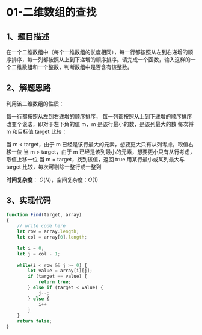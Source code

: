 # 01-二维数组的查找

## 1、题目描述

在一个二维数组中（每个一维数组的长度相同），每一行都按照从左到右递增的顺序排序，每一列都按照从上到下递增的顺序排序。请完成一个函数，输入这样的一个二维数组和一个整数，判断数组中是否含有该整数。

## 2、解题思路

利用该二维数组的性质：

每一行都按照从左到右递增的顺序排序，
每一列都按照从上到下递增的顺序排序
改变个说法，即对于左下角的值 m，m 是该行最小的数，是该列最大的数
每次将 m 和目标值 target 比较：

当 m < target，由于 m 已经是该行最大的元素，想要更大只有从列考虑，取值右移一位
当 m > target，由于 m 已经是该列最小的元素，想要更小只有从行考虑，取值上移一位
当 m = target，找到该值，返回 true
用某行最小或某列最大与 target 比较，每次可剔除一整行或一整列

**时间复杂度**： $O(N)$，空间复杂度：$O(1)$

## 3、实现代码

```js
function Find(target, array)
{
    // write code here
    let row = array.length;
    let col = array[0].length;
    
    let i = 0;
    let j = col - 1;
    
    while(i < row && j >= 0) {
        let value = array[i][j];
        if (target == value) {
            return true;
        } else if (target < value) {
            j--;
        } else {
            i++
        }
    }
    return false;
}
```